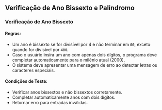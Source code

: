 ## **Verificação de Ano Bissexto e Palíndromo**

### **Verificação de Ano Bissexto**

#### **Regras:**
- Um ano é bissexto se for divisível por 4 e não terminar em `00`, exceto quando for divisível por `400`.
- Caso o usuário insira um ano com apenas dois dígitos, o programa deve completar automaticamente para o milênio atual (2000).
- O sistema deve apresentar uma mensagem de erro ao detectar letras ou caracteres especiais.

#### **Condições de Teste:**
- Verificar anos bissextos e não bissextos corretamente.
- Completar automaticamente anos com dois dígitos.
- Retornar erro para entradas inválidas.